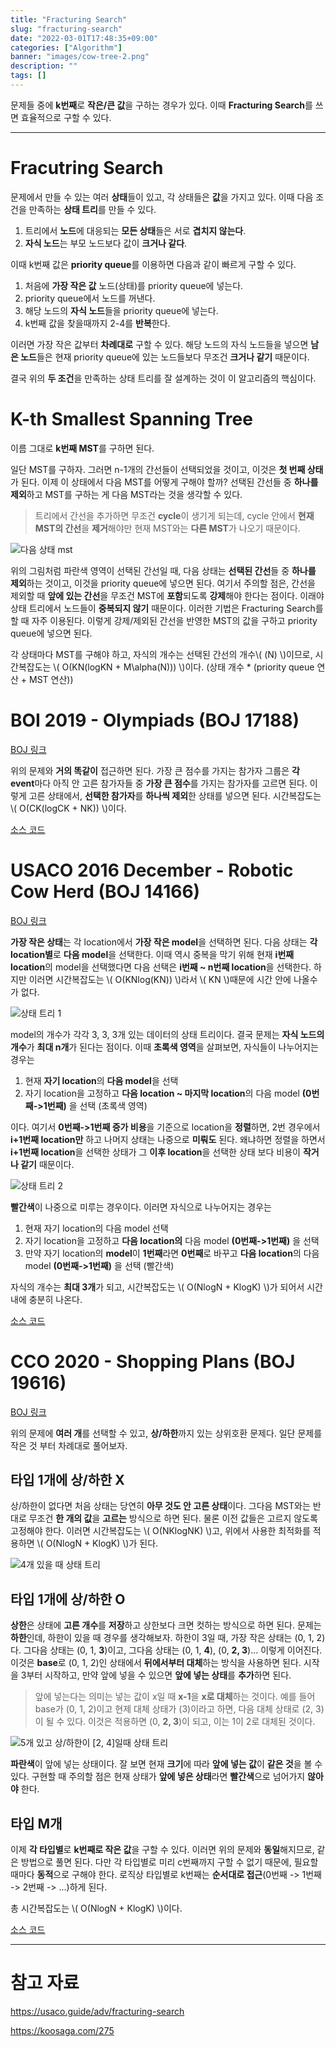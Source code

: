 ```yaml
---
title: "Fracturing Search"
slug: "fracturing-search"
date: "2022-03-01T17:48:35+09:00"
categories: ["Algorithm"]
banner: "images/cow-tree-2.png"
description: ""
tags: []
---
```


문제들 중에 **k번째**로 **작은/큰 값**을 구하는 경우가 있다. 이때 **Fracturing Search**를 쓰면 효율적으로 구할 수 있다.

-----

# Fracutring Search

문제에서 만들 수 있는 여러 **상태**들이 있고, 각 상태들은 **값**을 가지고 있다. 이때 다음 조건을 만족하는 **상태 트리**를 만들 수 있다.

1. 트리에서 **노드**에 대응되는 **모든 상태**들은 서로 **겹치지 않는다**.
2. **자식 노드**는 부모 노드보다 값이 **크거나 같다**.

이때 k번째 값은 **priority queue**를 이용하면 다음과 같이 빠르게 구할 수 있다.

1. 처음에 **가장 작은 값** 노드(상태)를 priority queue에 넣는다.
2. priority queue에서 노드를 꺼낸다.
3. 해당 노드의 **자식 노드**들을 priority queue에 넣는다.
4. k번째 값을 찾을때까지 2-4를 **반복**한다.

이러면 가장 작은 값부터 **차례대로** 구할 수 있다. 해당 노드의 자식 노드들을 넣으면 **남은 노드**들은 현재 priority queue에 있는 노드들보다 무조건 **크거나 같기** 때문이다.

결국 위의 **두 조건**을 만족하는 상태 트리를 잘 설계하는 것이 이 알고리즘의 핵심이다.

# K-th Smallest Spanning Tree

이름 그대로 **k번째 MST**를 구하면 된다.

일단 MST를 구하자. 그러면 n-1개의 간선들이 선택되었을 것이고, 이것은 **첫 번째 상태**가 된다.
이제 이 상태에서 다음 MST를 어떻게 구해야 할까? 선택된 간선들 중 **하나를 제외**하고 MST를 구하는 게 다음 MST라는 것을 생각할 수 있다.

> 트리에서 간선을 추가하면 무조건 **cycle**이 생기게 되는데, cycle 안에서 **현재 MST의 간선**을 **제거**해야만 현재 MST와는 **다른 MST**가 나오기 때문이다.

![다음 상태 mst](images/mst-next-state.png)

위의 그림처럼 파란색 영역이 선택된 간선일 때, 다음 상태는 **선택된 간선**들 중 **하나를 제외**하는 것이고, 이것을 priority queue에 넣으면 된다.
여기서 주의할 점은, 간선을 제외할 때 **앞에 있는 간선**을 무조건 MST에 **포함**되도록 **강제**해야 한다는 점이다. 이래야 상태 트리에서 노드들이 **중복되지 않기** 때문이다. 이러한 기법은 Fracturing Search를 할 때 자주 이용된다.
이렇게 강제/제외된 간선을 반영한 MST의 값을 구하고 priority queue에 넣으면 된다.

각 상태마다 MST를 구해야 하고, 자식의 개수는 선택된 간선의 개수\\( (N) \\)이므로, 시간복잡도는 \\( O(KN(logKN + M\alpha(N))) \\)이다. (상태 개수 * (priority queue 연산 + MST 연산))

# BOI 2019 - Olympiads (BOJ 17188)

[BOJ 링크](https://www.acmicpc.net/problem/17188)

위의 문제와 **거의 똑같이** 접근하면 된다. 가장 큰 점수를 가지는 참가자 그룹은 **각 event**마다 아직 안 고른 참가자들 중 **가장 큰 점수**를 가지는 참가자를 고르면 된다. 이렇게 고른 상태에서, **선택한 참가자**를 **하나씩 제외**한 상태를 넣으면 된다. 시간복잡도는 \\( O(CK(logCK + NK)) \\)이다.

[소스 코드](https://github.com/Cube219/PS/blob/main/BOJ/17000%7E18000/17188%20-%20Olympiads.cpp)

# USACO 2016 December - Robotic Cow Herd (BOJ 14166)

[BOJ 링크](https://www.acmicpc.net/problem/14166)

**가장 작은 상태**는 각 location에서 **가장 작은 model**을 선택하면 된다. 다음 상태는 **각 location별**로 **다음 model**을 선택한다. 이때 역시 중복을 막기 위해 현재 **i번째 location**의 model을 선택했다면 다음 선택은 **i번째 ~ n번째 location**을 선택한다. 하지만 이러면 시간복잡도는 \\( O(KNlog(KN)) \\)라서 \\( KN \\)때문에 시간 안에 나올수가 없다.

![상태 트리 1](images/cow-tree-1.png)

model의 개수가 각각 3, 3, 3개 있는 데이터의 상태 트리이다. 결국 문제는 **자식 노드의 개수**가 **최대 n개**가 된다는 점이다. 이때 **초록색 영역**을 살펴보면, 자식들이 나누어지는 경우는

1. 현재 **자기 location**의 **다음 model**을 선택
2. 자기 location을 고정하고 **다음 location ~ 마지막 location**의 다음 model **(0번째->1번째)** 을 선택 (초록색 영역)

이다. 여기서 **0번째->1번째 증가 비용**을 기준으로 location을 **정렬**하면, 2번 경우에서 **i+1번째 location만** 하고 나머지 상태는 나중으로 **미뤄도** 된다. 왜냐하면 정렬을 하면서 **i+1번째 location**을 선택한 상태가 그 **이후 location**을 선택한 상태 보다 비용이 **작거나 같기** 때문이다.

![상태 트리 2](images/cow-tree-2.png)

**빨간색**이 나중으로 미루는 경우이다. 이러면 자식으로 나누어지는 경우는

1. 현재 자기 location의 다음 model 선택
2. 자기 location을 고정하고 **다음 location의** 다음 model **(0번째->1번째)** 을 선택
3. 만약 자기 location의 **model**이 **1번째**라면 **0번째**로 바꾸고 **다음 location**의 다음 model **(0번째->1번째)** 을 선택 (빨간색)

자식의 개수는 **최대 3개**가 되고, 시간복잡도는 \\( O(NlogN + KlogK) \\)가 되어서 시간 내에 충분히 나온다.

[소스 코드](https://github.com/Cube219/PS/blob/main/BOJ/14000~15000/14166%20-%20Robotic%20Cow%20Herd(priority_queue).cpp)

# CCO 2020 - Shopping Plans (BOJ 19616)

[BOJ 링크](https://www.acmicpc.net/problem/19616)

위의 문제에 **여러 개**를 선택할 수 있고, **상/하한**까지 있는 상위호환 문제다. 일단 문제를 작은 것 부터 차례대로 풀어보자.

## 타입 1개에 상/하한 X

상/하한이 없다면 처음 상태는 당연히 **아무 것도 안 고른 상태**이다. 그다음 MST와는 반대로 무조건 **한 개의 값**을 **고르는** 방식으로 하면 된다. 물론 이전 값들은 고르지 않도록 고정해야 한다. 이러면 시간복잡도는 \\( O(NKlogNK) \\)고, 위에서 사용한 최적화를 적용하면 \\( O(NlogN + KlogK) \\)가 된다.

![4개 있을 때 상태 트리](images/no-bound.png)

## 타입 1개에 상/하한 O

**상한**은 상태에 **고른 개수**를 **저장**하고 상한보다 크면 컷하는 방식으로 하면 된다.
문제는 **하한**인데, 하한이 있을 때 경우를 생각해보자. 하한이 3일 때, 가장 작은 상태는 (0, 1, 2)다. 그다음 상태는 (0, 1, **3**)이고, 그다음 상태는 (0, 1, **4**), (0, **2, 3**)... 이렇게 이어진다. 이것은 **base**로 (0, 1, 2)인 상태에서 **뒤에서부터 대체**하는 방식을 사용하면 된다. 시작을 3부터 시작하고, 만약 앞에 넣을 수 있으면 **앞에 넣는 상태**를 **추가**하면 된다.

> 앞에 넣는다는 의미는 넣는 값이 x일 때 **x-1**을 **x로 대체**하는 것이다. 예를 들어 base가 (0, 1, 2)이고 현제 대체 상태가 (3)이라고 하면, 다음 대체 상태로 (2, 3)이 될 수 있다. 이것은 적용하면 (0, **2, 3**)이 되고, 이는 1이 2로 대체된 것이다.

![5개 있고 상/하한이 [2, 4]일때 상태 트리](images/has-bound.png)

**파란색**이 앞에 넣는 상태이다. 잘 보면 현재 **크기**에 따라 **앞에 넣는 값**이 **같은 것**을 볼 수 있다. 구현할 때 주의할 점은 현재 상태가 **앞에 넣은 상태**라면 **빨간색**으로 넘어가지 **않아야** 한다.

## 타입 M개

이제 **각 타입별**로 **k번째로 작은 값**을 구할 수 있다. 이러면 위의 문제와 **동일**해지므로, 같은 방법으로 풀면 된다. 다만 각 타입별로 미리 c번째까지 구할 수 없기 때문에, 필요할 때마다 **동적**으로 구해야 한다. 로직상 타입별로 k번째는 **순서대로 접근**(0번째 -> 1번째 -> 2번째 -> ...)하게 된다.

총 시간복잡도는 \\( O(NlogN + KlogK) \\)이다.

[소스 코드](https://github.com/Cube219/PS/blob/main/BOJ/19000~20000/19616%20-%20Shopping%20Plans.cpp)

-----

# 참고 자료

<https://usaco.guide/adv/fracturing-search>

<https://koosaga.com/275>
